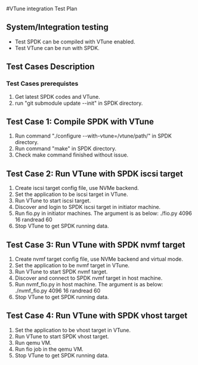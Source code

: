 #VTune integration Test Plan

## System/Integration testing
 - Test SPDK can be compiled with VTune enabled.
 - Test VTune can be run with SPDK.

## Test Cases Description

### Test Cases prerequistes
1. Get latest SPDK codes and VTune.
2. run "git submodule update --init" in SPDK directory.

## Test Case 1: Compile SPDK with VTune
1. Run command "./configure --with-vtune=/vtune/path/" in SPDK directory.
2. Run command "make" in SPDK directory.
3. Check make command finished without issue.

## Test Case 2: Run VTune with SPDK iscsi target
1. Create iscsi target config file, use NVMe backend. 
2. Set the application to be iscsi target in VTune.
3. Run VTune to start iscsi target.
4. Discover and login to SPDK iscsi target in initiator machine.
5. Run fio.py in initiator machines. The argument is as below:
./fio.py 4096 16 randread 60
6. Stop VTune to get SPDK running data.

## Test Case 3: Run VTune with SPDK nvmf target
1. Create nvmf target config file, use NVMe backend and virtual mode. 
2. Set the application to be nvmf target in VTune.
3. Run VTune to start SPDK nvmf target.
4. Discover and connect to SPDK nvmf target in host machine.
5. Run nvmf_fio.py in host machine. The argument is as below:
./nvmf_fio.py 4096 16 randread 60
6. Stop VTune to get SPDK running data.

## Test Case 4: Run VTune with SPDK vhost target
1. Set the application to be vhost target in VTune.
2. Run VTune to start SPDK vhost target.
3. Run qemu VM.
4. Run fio job in the qemu VM.
5. Stop VTune to get SPDK running data. 

